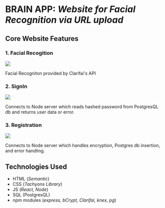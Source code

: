 # BRAIN APP: _Website for Facial Recognition via URL upload_

## Core Website Features 

### 1. Facial Recogition
![](https://media.giphy.com/media/j0eBUmeqSxIvcWlE6x/giphy.gif)


Facial Recogniton provided by Clarifai's API


### 2. SignIn
![](https://media.giphy.com/media/XDWTpB2Bd2bbMqcYnx/giphy.gif)


Connects to Node server which reads hashed password from PostgresQL db and returns user data or error. 

### 3. Registration
![](https://media.giphy.com/media/Kg9TrqMXM7h7dCmdYm/giphy.gif)


Connects to Node server which handles encryption, Postgres db insertion, and error handling.

## Technologies Used 
* HTML (_Semantic_)
* CSS (_Tachyons Library_)
* JS (_React, Node_)
* SQL (PostgresQL)
* npm modules (_express, bCrypt, Clarifai, knex, pg_) 

